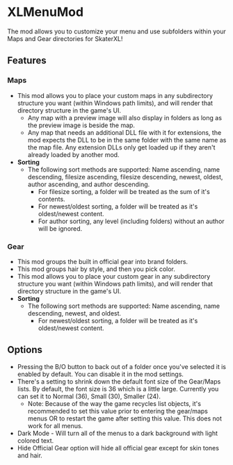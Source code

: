 # XLMenuMod
The mod allows you to customize your menu and use subfolders within your Maps and Gear directories for SkaterXL!

## Features
### Maps
* This mod allows you to place your custom maps in any subdirectory structure you want (within Windows path limits), and will render that directory structure in the game's UI.
  * Any map with a preview image will also display in folders as long as the preview image is beside the map.
  * Any map that needs an additional DLL file with it for extensions, the mod expects the DLL to be in the same folder with the same name as the map file.  Any extension DLLs only get loaded up if they aren't already loaded by another mod.
* **Sorting**
  * The following sort methods are supported: Name ascending, name descending, filesize ascending, filesize descending, newest, oldest, author ascending, and author descending.
    * For filesize sorting, a folder will be treated as the sum of it's contents.
    * For newest/oldest sorting, a folder will be treated as it's oldest/newest content.
    * For author sorting, any level (including folders) without an author will be ignored.
    
### Gear
* This mod groups the built in official gear into brand folders.
* This mod groups hair by style, and then you pick color.
* This mod allows you to place your custom gear in any subdirectory structure you want (within Windows path limits), and will render that directory structure in the game's UI.
* **Sorting**
  * The following sort methods are supported: Name ascending, name descending, newest, and oldest.
    * For newest/oldest sorting, a folder will be treated as it's oldest/newest content.

## Options
* Pressing the B/O button to back out of a folder once you've selected it is enabled by default.  You can disable it in the mod settings.
* There's a setting to shrink down the default font size of the Gear/Maps lists.  By default, the font size is 36 which is a little large.  Currently you can set it to Normal (36), Small (30), Smaller (24). 
  * Note: Because of the way the game recycles list objects, it's recommended to set this value prior to entering the gear/maps menus OR to restart the game after setting this value.  This does not work for all menus.
* Dark Mode - Will turn all of the menus to a dark background with light colored text.
* Hide Official Gear option will hide all official gear except for skin tones and hair.
